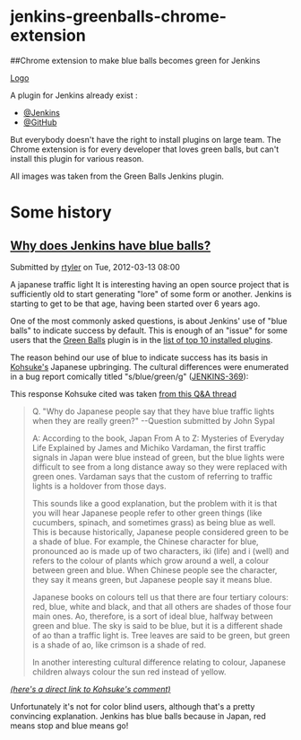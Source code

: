 # jenkins-greenballs-chrome-extension

##Chrome extension to make blue balls becomes green for Jenkins

[Logo](https://raw.githubusercontent.com/cyrilgandon/jenkins-greenballs-chrome-extension/master/images/48x48/green.png)

A plugin for Jenkins already exist : 
 - [@Jenkins](https://wiki.jenkins-ci.org/display/JENKINS/Green+Balls)
 - [@GitHub](https://github.com/jenkinsci/greenballs-plugin)

But everybody doesn't have the right to install plugins on large team.
The Chrome extension is for every developer that loves green balls, but can't install this plugin for various reason.

All images was taken from the Green Balls Jenkins plugin.

# Some history

## [Why does Jenkins have blue balls?](http://jenkins-ci.org/content/why-does-jenkins-have-blue-balls)

Submitted by [rtyler](http://jenkins-ci.org/users/rtyler) on Tue, 2012-03-13 08:00 

A japanese traffic light It is interesting having an open source project that is sufficiently old to start generating "lore" of some form or another. Jenkins is starting to get to be that age, having been started over 6 years ago.

One of the most commonly asked questions, is about Jenkins' use of "blue balls" to indicate success by default. This is enough of an "issue" for some users that the [Green Balls](https://wiki.jenkins-ci.org/display/JENKINS/Green+Balls) plugin is in the [list of top 10 installed plugins](http://imod.github.io/jenkins-stats/svg/201201-top-plugins1000.svg).

The reason behind our use of blue to indicate success has its basis in [Kohsuke's](https://github.com/kohsuke) Japanese upbringing. The cultural differences were enumerated in a bug report comically titled "s/blue/green/g" ([JENKINS-369](https://issues.jenkins-ci.org/browse/JENKINS-369)):

This response Kohsuke cited was taken [from this Q&A thread](https://groups.yahoo.com/neo/groups/ParthenonWeekly/conversations/topics/232)

>Q. "Why do Japanese people say that they have blue traffic lights when they are really green?" --Question submitted by John Sypal
>
>A: According to the book, Japan From A to Z: Mysteries of Everyday Life Explained by James and Michiko Vardaman, the first traffic signals in Japan were blue instead of green, but the blue lights were difficult to see from a long distance away so they were replaced with green ones. Vardaman says that the custom of referring to traffic lights is a holdover from those days.
>
>This sounds like a good explanation, but the problem with it is that you will hear Japanese people refer to other green things (like cucumbers, spinach, and sometimes grass) as being blue as well. This is because historically, Japanese people considered green to be a shade of blue. For example, the Chinese character for blue, pronounced ao is made up of two characters, iki (life) and i (well) and refers to the colour of plants which grow around a well, a colour between green and blue. When Chinese people see the character, they say it means green, but Japanese people say it means blue.
>
>Japanese books on colours tell us that there are four tertiary colours: red, blue, white and black, and that all others are shades of those four main ones. Ao, therefore, is a sort of ideal blue, halfway between green and blue. The sky is said to be blue, but it is a different shade of ao than a traffic light is. Tree leaves are said to be green, but green is a shade of ao, like crimson is a shade of red.
>
>In another interesting cultural difference relating to colour, Japanese children always colour the sun red instead of yellow.

*[(here's a direct link to Kohsuke's comment)](https://issues.jenkins-ci.org/browse/JENKINS-369)*

Unfortunately it's not for color blind users, although that's a pretty convincing explanation. Jenkins has blue balls because in Japan, red means stop and blue means go!